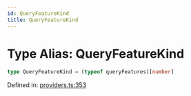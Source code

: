 ```yaml
---
id: QueryFeatureKind
title: QueryFeatureKind
---
```


<!-- DO NOT EDIT: this page is autogenerated from the type comments -->

# Type Alias: QueryFeatureKind

```ts
type QueryFeatureKind = (typeof queryFeatures)[number]
```

Defined in: [providers.ts:353](https://github.com/TanStack/query/blob/main/packages/angular-query-experimental/src/providers.ts#L353)
